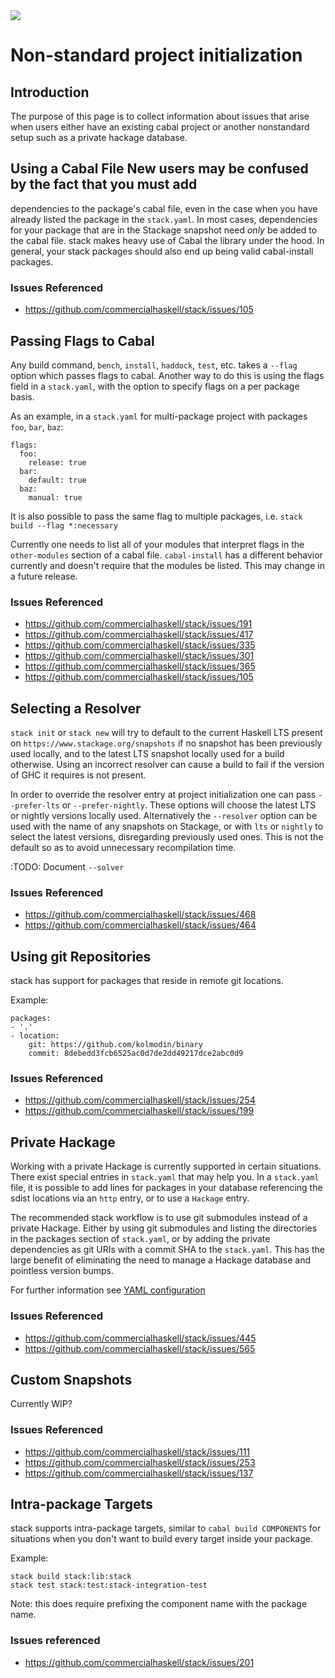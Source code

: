 <div class="hidden-warning"><a href="https://docs.haskellstack.org/"><img src="https://rawgit.com/commercialhaskell/stack/master/doc/img/hidden-warning.svg"></a></div>

# Non-standard project initialization

## Introduction
The purpose of this page is to collect information about issues that arise when
users either have an existing cabal project or another nonstandard setup such
as a private hackage database.

## Using a Cabal File New users may be confused by the fact that you must add
dependencies to the package's cabal file, even in the case when you have
already listed the package in the `stack.yaml`. In most cases, dependencies for
your package that are in the Stackage snapshot need *only* be added to the
cabal file. stack makes heavy use of Cabal the library under the hood. In
general, your stack packages should also end up being valid cabal-install
packages.

### Issues Referenced
  - https://github.com/commercialhaskell/stack/issues/105

## Passing Flags to Cabal

Any build command, `bench`, `install`, `haddock`, `test`, etc. takes a `--flag`
option which passes flags to cabal. Another way to do this is using the flags
field in a `stack.yaml`, with the option to specify flags on a per package
basis.

As an example, in a `stack.yaml` for multi-package project with packages `foo`,
`bar`, `baz`:

```
flags:
  foo:
    release: true
  bar:
    default: true
  baz:
    manual: true
```

It is also possible to pass the same flag to multiple packages, i.e.
`stack build --flag *:necessary`

Currently one needs to list all of your modules that interpret flags in the
`other-modules` section of a cabal file. `cabal-install` has a different
behavior currently and doesn't require that the modules be listed. This may
change in a future release.


### Issues Referenced
  - https://github.com/commercialhaskell/stack/issues/191
  - https://github.com/commercialhaskell/stack/issues/417
  - https://github.com/commercialhaskell/stack/issues/335
  - https://github.com/commercialhaskell/stack/issues/301
  - https://github.com/commercialhaskell/stack/issues/365
  - https://github.com/commercialhaskell/stack/issues/105

## Selecting a Resolver

`stack init` or `stack new` will try to default to the current Haskell LTS
present on `https://www.stackage.org/snapshots` if no snapshot has been
previously used locally, and to the latest LTS snapshot locally used for a
build otherwise. Using an incorrect resolver can cause a build to fail if the
version of GHC it requires is not present.

In order to override the resolver entry at project initialization one can pass
`--prefer-lts` or `--prefer-nightly`. These options will choose the latest LTS
or nightly versions locally used.  Alternatively the `--resolver` option can be
used with the name of any snapshots on Stackage, or with `lts` or `nightly` to
select the latest versions, disregarding previously used ones. This is not the
default so as to avoid unnecessary recompilation time.

:TODO: Document `--solver`

### Issues Referenced
  - https://github.com/commercialhaskell/stack/issues/468
  - https://github.com/commercialhaskell/stack/issues/464

## Using git Repositories
stack has support for packages that reside in remote git locations.

Example:

```
packages:
- '.'
- location:
    git: https://github.com/kolmodin/binary
    commit: 8debedd3fcb6525ac0d7de2dd49217dce2abc0d9
```

### Issues Referenced
  - https://github.com/commercialhaskell/stack/issues/254
  - https://github.com/commercialhaskell/stack/issues/199

## Private Hackage
Working with a private Hackage is currently supported in certain situations.
There exist special entries in `stack.yaml` that may help you. In a
`stack.yaml` file, it is possible to add lines for packages in your database
referencing the sdist locations via an `http` entry, or to use a `Hackage`
entry.

The recommended stack workflow is to use git submodules instead of a private
Hackage. Either by using git submodules and listing the directories in the
packages section of `stack.yaml`, or by adding the private dependencies as git
URIs with a commit SHA to the `stack.yaml`. This has the large benefit of
eliminating the need to manage a Hackage database and pointless version bumps.

For further information see [YAML configuration](yaml_configuration.md)

### Issues Referenced
  - https://github.com/commercialhaskell/stack/issues/445
  - https://github.com/commercialhaskell/stack/issues/565

## Custom Snapshots
Currently WIP?
### Issues Referenced
  - https://github.com/commercialhaskell/stack/issues/111
  - https://github.com/commercialhaskell/stack/issues/253
  - https://github.com/commercialhaskell/stack/issues/137

## Intra-package Targets
stack supports intra-package targets, similar to `cabal build COMPONENTS` for
situations when you don't want to build every target inside your package.

Example:
```
stack build stack:lib:stack
stack test stack:test:stack-integration-test
```

Note: this does require prefixing the component name with the package name.

### Issues referenced
  - https://github.com/commercialhaskell/stack/issues/201
